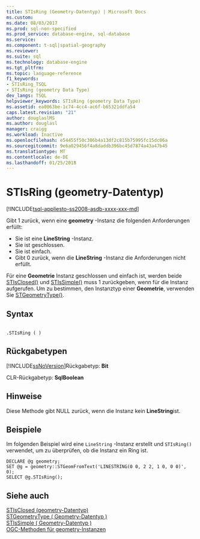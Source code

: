 ```yaml
---
title: STIsRing (Geometry-Datentyp) | Microsoft Docs
ms.custom: 
ms.date: 08/03/2017
ms.prod: sql-non-specified
ms.prod_service: database-engine, sql-database
ms.service: 
ms.component: t-sql|spatial-geography
ms.reviewer: 
ms.suite: sql
ms.technology: database-engine
ms.tgt_pltfrm: 
ms.topic: language-reference
f1_keywords:
- STIsRing_TSQL
- STIsRing (geometry Data Type)
dev_langs: TSQL
helpviewer_keywords: STIsRing (geometry Data Type)
ms.assetid: ea0063be-1c74-4cc4-ac6f-b65321ddfa54
caps.latest.revision: "21"
author: douglaslMS
ms.author: douglasl
manager: craigg
ms.workload: Inactive
ms.openlocfilehash: e54455f50c306b4a13df2c815b75995fc15dc06a
ms.sourcegitcommit: 9e6a029456f4a8daddb396bc45d7874a43a47b45
ms.translationtype: MT
ms.contentlocale: de-DE
ms.lasthandoff: 01/25/2018
---
```

# <a name="stisring-geometry-data-type"></a>STIsRing (geometry-Datentyp)
[!INCLUDE[tsql-appliesto-ss2008-asdb-xxxx-xxx-md](../../includes/tsql-appliesto-ss2008-asdb-xxxx-xxx-md.md)]

Gibt 1 zurück, wenn eine **geometry** -Instanz die folgenden Anforderungen erfüllt:
-   Sie ist eine **LineString** -Instanz.  
-   Sie ist geschlossen.  
-   Sie ist einfach.  
-   Gibt 0 zurück, wenn die **LineString** -Instanz die Anforderungen nicht erfüllt.  

 Für eine **Geometrie** Instanz geschlossen und einfach ist, werden beide [STIsClosed()](../../t-sql/spatial-geometry/stisclosed-geometry-data-type.md) und [STIsSimple()](../../t-sql/spatial-geometry/stissimple-geometry-data-type.md) muss 1 zurückgeben, wenn für die Instanz aufgerufen. Um zu bestimmen, den Instanztyp einer **Geometrie**, verwenden Sie [STGeometryType()](../../t-sql/spatial-geometry/stgeometrytype-geometry-data-type.md).  
  
## <a name="syntax"></a>Syntax  
  
```  
  
.STIsRing ( )  
```  
  
## <a name="return-types"></a>Rückgabetypen  
 [!INCLUDE[ssNoVersion](../../includes/ssnoversion-md.md)]Rückgabetyp: **Bit**  
  
 CLR-Rückgabetyp: **SqlBoolean**  
  
## <a name="remarks"></a>Hinweise  
 Diese Methode gibt NULL zurück, wenn die Instanz kein **LineString**ist.  
  
## <a name="examples"></a>Beispiele  
 Im folgenden Beispiel wird eine `LineString` -Instanz erstellt und `STIsRing()` verwendet, um zu überprüfen, ob die Instanz ein Ring ist.  
  
```  
DECLARE @g geometry;  
SET @g = geometry::STGeomFromText('LINESTRING(0 0, 2 2, 1 0, 0 0)', 0);  
SELECT @g.STIsRing();  
```  
  
## <a name="see-also"></a>Siehe auch  
 [STIsClosed &#40;geometry-Datentyp&#41;](../../t-sql/spatial-geometry/stisclosed-geometry-data-type.md)   
 [STGeometryType &#40; Geometry-Datentyp &#41;](../../t-sql/spatial-geometry/stgeometrytype-geometry-data-type.md)   
 [STIsSimple &#40; Geometry-Datentyp &#41;](../../t-sql/spatial-geometry/stissimple-geometry-data-type.md)   
 [OGC-Methoden für geometry-Instanzen](../../t-sql/spatial-geometry/ogc-methods-on-geometry-instances.md)  
  
  

